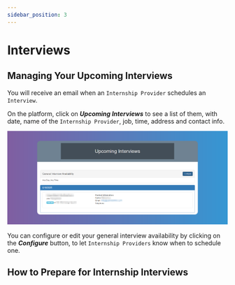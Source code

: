 ```yaml
---
sidebar_position: 3
---
```


# Interviews

## Managing Your Upcoming Interviews

You will receive an email when an `Internship Provider` schedules an `Interview`.

On the platform, click on **_Upcoming Interviews_** to see a list of them, with date, name of the `Internship Provider`, job, time, address and contact info.

![Upcoming Interviews](images/upcoming-interviews.png)

You can configure or edit your general interview availability by clicking on the **_Configure_** button, to let `Internship Providers` know when to schedule one.

## How to Prepare for Internship Interviews